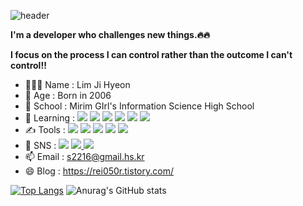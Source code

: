 ![header](https://capsule-render.vercel.app/api?type=waving&color=timeGradient&height=200&section=header&text=JiHyeon&fontSize=60&fontColor=white)

**I'm a developer who challenges new things.🔥🔥**

**I focus on the process I can control rather than the outcome I can't control!!**

- 👩🏻‍💻 Name : Lim Ji Hyeon
- 🎈 Age : Born in 2006
- 🏫 School : Mirim GIrl's Information Science High School
- 🌱 Learning : <img src="https://img.shields.io/badge/Java-007396?style=flat-square&logo=Java&logoColor=white"/> <img src="https://img.shields.io/badge/JavaScript-F7DF1E?style=flat-square&logo=JavaScript&logoColor=white"/>  <img  src="https://img.shields.io/badge/C-A8B9CC?style=flat-square&logo=C&logoColor=white"/> 
<img  src="https://img.shields.io/badge/HTML-302683?style=flat-square&logo=HTML&logoColor=white"/>  <img src="https://img.shields.io/badge/C++-00599C?style=flat-square&logo=C++&logoColor=white"/> <img src="https://img.shields.io/badge/PHP-777BB4?style=flat-square&logo=PHP&logoColor=white"/>
- ✍ Tools : <img  src="https://img.shields.io/badge/Visual Studio-C2D91?style=flat-square&logo=Visual Studio&logoColor=white"/>  <img  src="https://img.shields.io/badge/Visual Studio Code-007ACC?style=flat-square&logo=Visual Studio Code&logoColor=white"/>  <img  src="https://img.shields.io/badge/Eclipse IDE-2C2255?style=flat-square&logo=Eclipse IDE&logoColor=white"/>  <img  src="https://img.shields.io/badge/Notion-000000?style=flat-square&logo=Notion&logoColor=white"/>  <img  src="https://img.shields.io/badge/GitHub-181717?style=flat-square&logo=GitHub&logoColor=white"/>
- 💫 SNS : <img  src="https://img.shields.io/badge/Discord-5865F2?style=flat-square&logo=Discord&logoColor=white"/> <a href="https://rei050r.tistory.com/">
  <img src="https://img.shields.io/badge/Tistory-000000?style=flat-square&logo=Tistory&logoColor==white&link=https://rei050r.tistory.com/"/>
  <a href="https://www.instagram.com/rei050r/"> <img src="https://img.shields.io/badge/Instagram-E4405F?style=flat-square&logo=Instagram&logoColor==white&link=https://rei050r.tistory.com/"/></a>
- 📫 Email : s2216@gmail.hs.kr
- 😄 Blog : https://rei050r.tistory.com/<br>


  
[![Top Langs](https://github-readme-stats.vercel.app/api/top-langs/?username=mic050r&layout=compact)](https://github.com/anuraghazra/github-readme-stats)
![Anurag's GitHub stats](https://github-readme-stats.vercel.app/api?username=mic050r&show_icons=true&theme=radical) 
